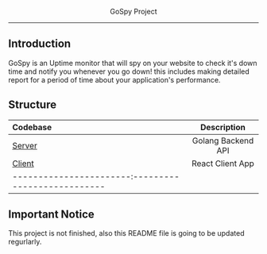 <p align="center">
    GoSpy Project
</p>

---

## Introduction

GoSpy is an Uptime monitor that will spy on your website to check it's down time and notify you whenever you go down! 
this includes making detailed report for a period of time about your application's performance.

## Structure
| Codebase              |      Description          |
| :-------------------- | :-----------------------: |
| [Server](server)      |    Golang Backend API     |
| [Client](client)      |     React Client App      |
|-----------------------:---------------------------|

## Important Notice
This project is not finished, also this README file is going to be updated regurlarly.